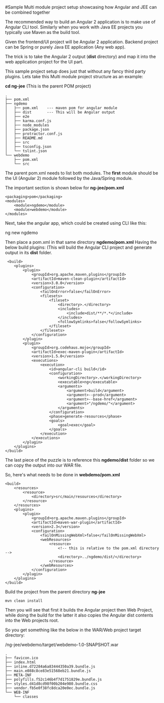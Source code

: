 #Sample Multi module project setup showcasing how Angular and JEE can be combined together

The recommended way to build an Angular 2 application is to make use of Angular CLI tool. Similarly when you work with Java EE projects you typically use Maven as the build tool.

Given the frontend/UI project will be Angular 2 application.
Backend project can be Spring or purely Java EE application (Any web app).

The trick is to take the Angular 2 output (**dist** directory) and map it into the web application project for the UI part.

This sample project setup does just that without any fancy third party plugins.
Lets take this Multi module project structure as an example:

**cd ng-jee** (This is the parent POM project)

    .
    ├── pom.xml
    ├── ngdemo
    │   ├── pom.xml    --- maven pom for angular module
    │   ├── dist       --- This will be Angular output
    │   ├── e2e
    │   ├── karma.conf.js
    │   ├── node_modules
    │   ├── package.json
    │   ├── protractor.conf.js
    │   ├── README.md
    │   ├── src
    │   ├── tsconfig.json
    │   └── tslint.json
    └── webdemo
        ├── pom.xml
        └── src

The parent pom.xml needs to list both modules. The **first** module should be the UI (Angular 2) module followed by the Java/Spring module.

The important section is shown below for 
**ng-jee/pom.xml**

    <packaging>pom</packaging>
    <modules>
        <module>ngdemo</module>
        <module>webdemo</module>
    </modules>

Next, take the angular app, which could be created using CLI like this:

ng new ngdemo

Then place a pom.xml in that same directory **ngdemo/pom.xml**
Having the below build plugins: (This will build the Angular CLI project and generate output in its **dist** folder.

     <build>
        <plugins>
            <plugin>
                <groupId>org.apache.maven.plugins</groupId>
                <artifactId>maven-clean-plugin</artifactId>
                <version>3.0.0</version>
                <configuration>
                    <failOnError>false</failOnError>
                    <filesets>
                        <fileset>
                            <directory>.</directory>
                            <includes>
                                <include>dist/**/*.*</include>
                            </includes>
                            <followSymlinks>false</followSymlinks>
                        </fileset>
                    </filesets>
                </configuration>
            </plugin>
            <plugin>
                <groupId>org.codehaus.mojo</groupId>
                <artifactId>exec-maven-plugin</artifactId>
                <version>1.5.0</version>
                <executions>
                    <execution>
                        <id>angular-cli build</id>
                        <configuration>
                            <workingDirectory>.</workingDirectory>
                            <executable>ng</executable>
                            <arguments>
                                <argument>build</argument>
                                <argument>--prod</argument>
                                <argument>--base-href</argument>
                                <argument>"/ngdemo/"</argument>
                            </arguments>
                        </configuration>
                        <phase>generate-resources</phase>
                        <goals>
                            <goal>exec</goal>
                        </goals>
                    </execution>
                </executions>
            </plugin>
        </plugins>
    </build>


The last piece of the puzzle is to reference this **ngdemo/dist** folder so we can copy the output into our WAR file.

So, here's what needs to be done in **webdemo/pom.xml**

    <build> 
        <resources>
            <resource>
                <directory>src/main/resources</directory>
            </resource>
        </resources>
        <plugins>
            <plugin>
                <groupId>org.apache.maven.plugins</groupId>
                <artifactId>maven-war-plugin</artifactId>
                <version>2.3</version>
                <configuration>
                    <failOnMissingWebXml>false</failOnMissingWebXml>
                    <webResources>
                        <resource>
                            <!-- this is relative to the pom.xml directory -->
                            <directory>../ngdemo/dist/</directory>
                        </resource>
                    </webResources>
                </configuration>
            </plugin>
        </plugins>
    </build>


Build the project from the parent directory **ng-jee**

`mvn clean install`

Then you will see that first it builds the Angular project then Web Project, while doing the build for the latter it also copies the Angular dist contents into the Web projects root. 

So you get something like the below in the WAR/Web project target directory:

/ng-jee/webdemo/target/webdemo-1.0-SNAPSHOT.war


    .
    ├── favicon.ico
    ├── index.html
    ├── inline.d72284a6a83444350a39.bundle.js
    ├── main.e088c8ce83e51568eb21.bundle.js
    ├── META-INF
    ├── polyfills.f52c146b4f7d1751829e.bundle.js
    ├── styles.d41d8cd98f00b204e980.bundle.css
    ├── vendor.fb5e0f38fc8dca20e0ec.bundle.js
    └── WEB-INF
        └── classes



